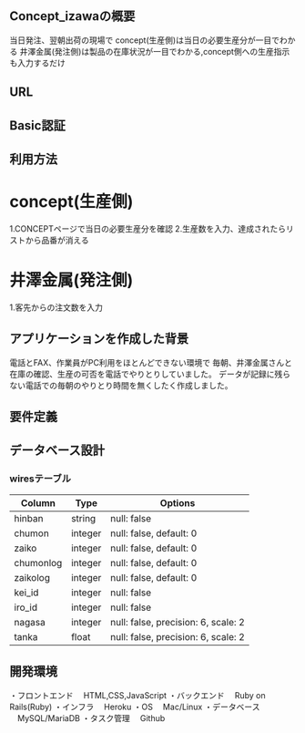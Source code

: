 ## Concept_izawaの概要
当日発注、翌朝出荷の現場で
concept(生産側)は当日の必要生産分が一目でわかる
井澤金属(発注側)は製品の在庫状況が一目でわかる,concept側への生産指示も入力するだけ

## URL

## Basic認証

## 利用方法
# concept(生産側)
1.CONCEPTページで当日の必要生産分を確認
2.生産数を入力、達成されたらリストから品番が消える
# 井澤金属(発注側)
1.客先からの注文数を入力

## アプリケーションを作成した背景
電話とFAX、作業員がPC利用をほとんどできない環境で
毎朝、井澤金属さんと在庫の確認、生産の可否を電話でやりとりしていました。
データが記録に残らない電話での毎朝のやりとり時間を無くしたく作成しました。

## 要件定義

## データベース設計

### wiresテーブル
| Column    | Type    | Options                             |
| ----------| --------| ------------------------------------|
| hinban    | string  | null: false                         |
| chumon    | integer | null: false, default: 0             |
| zaiko     | integer | null: false, default: 0             |
| chumonlog | integer | null: false, default: 0             |
| zaikolog  | integer | null: false, default: 0             |
| kei_id    | integer | null: false                         |
| iro_id    | integer | null: false                         |
| nagasa    | integer | null: false, precision: 6, scale: 2 |
| tanka     | float   | null: false, precision: 6, scale: 2 |

## 開発環境
・フロントエンド
　HTML,CSS,JavaScript
・バックエンド
　Ruby on Rails(Ruby)
・インフラ
　Heroku
・OS
　Mac/Linux
・データベース
　MySQL/MariaDB
・タスク管理
　Github